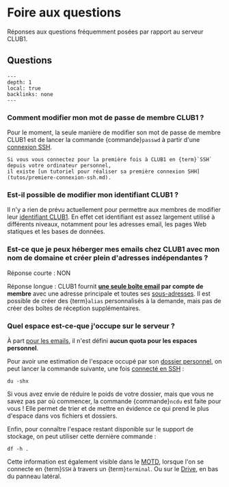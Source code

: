 Foire aux questions
===================

Réponses aux questions fréquemment posées par rapport au serveur CLUB1.

Questions
---------

```{contents}
---
depth: 1
local: true
backlinks: none
---
```

### Comment modifier mon mot de passe de membre CLUB1 ?

Pour le moment, la seule manière de modifier son mot de passe de membre CLUB1
est de lancer la commande {commande}`passwd` à partir d'une [connexion SSH](services/ssh.md).

```{tip}
Si vous vous connectez pour la première fois à CLUB1 en {term}`SSH` depuis votre ordinateur personnel,
il existe [un tutoriel pour réaliser sa première connexion SHH](tutos/premiere-connexion-ssh.md).
```

### Est-il possible de modifier mon identifiant CLUB1 ?

Il n'y a rien de prévu actuellement pour permettre aux membres de modifier leur [identifiant CLUB1](./info/general.md#identifiant).
En effet cet identifiant est assez largement utilisé à différents niveaux,
notamment pour les adresses email, les pages Web statiques et les bases de données.

### Est-ce que je peux héberger mes emails chez CLUB1 avec mon nom de domaine et créer plein d'adresses indépendantes ?

Réponse courte : NON

Réponse longue :
CLUB1 fournit **[une seule boîte email](/services/email.md) par compte de membre**
avec une adresse principale et toutes ses [sous-adresses](services/email.md#sous-adresses).
Il est possible de créer des {term}`alias` personnalisés à la demande,
mais pas de créer des boîtes de réception supplémentaires.

### Quel espace est-ce-que j'occupe sur le serveur ?

À part [pour les emails](./services/email.md#quotas),
il n'est défini **aucun quota pour les espaces personnel**.

Pour avoir une estimation de l'espace occupé par son [dossier personnel](/info/espace-personnel.md),
on peut lancer la commande suivante, une fois [connecté en SSH](/services/ssh.md) :

    du -shx

Si vous avez envie de réduire le poids de votre dossier,
mais que vous ne savez pas par où commencer,
la commande {commande}`ncdu` est faite pour vous !
Elle permet de trier et de mettre en évidence
ce qui prend le plus d'espace dans vos fichiers et dossiers.

Enfin, pour connaître l'espace restant disponible sur le support de stockage,
on peut utiliser cette dernière commande :

    df -h .

Cette information est également visible dans le [MOTD](https://fr.wikipedia.org/wiki/Message_of_the_Day),
lorsque l'on se connecte en {term}`SSH` à travers un {term}`terminal`.
Ou sur le [Drive](/services/drive.md), en bas du panneau latéral.
